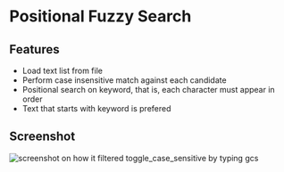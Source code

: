 # Positional Fuzzy Search

## Features
- Load text list from file
- Perform case insensitive match against each candidate
- Positional search on keyword, that is, each character must appear in order
- Text that starts with keyword is prefered

## Screenshot
![screenshot on how it filtered toggle_case_sensitive by typing gcs](https://github.com/user-attachments/assets/7deb2647-1e2e-417b-81d9-b4f096d19f2b)
